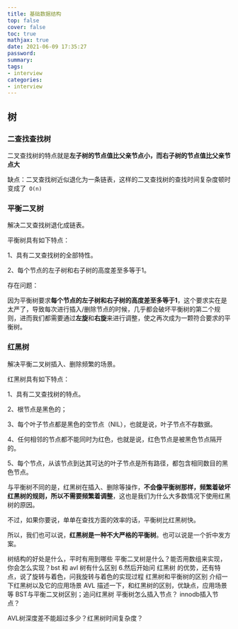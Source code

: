 ```yaml
---
title: 基础数据结构
top: false
cover: false
toc: true
mathjax: true
date: 2021-06-09 17:35:27
password:
summary:
tags:
- interview
categories:
- interview
---
```




## 树

### **二查找查找树**

二叉查找树的特点就是**左子树的节点值比父亲节点小，而右子树的节点值比父亲节点大**

缺点：二叉查找树近似退化为一条链表，这样的二叉查找树的查找时间复杂度顿时变成了` O(n)`

### **平衡二叉树**

解决二叉查找树退化成链表。

平衡树具有如下特点：

1、具有二叉查找树的全部特性。

2、每个节点的左子树和右子树的高度差至多等于1。

存在问题：

因为平衡树要求**每个节点的左子树和右子树的高度差至多等于1**，这个要求实在是太严了，导致每次进行插入/删除节点的时候，几乎都会破坏平衡树的第二个规则，进而我们都需要通过**左旋**和**右旋**来进行调整，使之再次成为一颗符合要求的平衡树。

### **红黑树**

解决平衡二叉树插入、删除频繁的场景。

红黑树具有如下特点：

1、具有二叉查找树的特点。

2、根节点是黑色的；

3、每个叶子节点都是黑色的空节点（NIL），也就是说，叶子节点不存数据。

4、任何相邻的节点都不能同时为红色，也就是说，红色节点是被黑色节点隔开的。

5、每个节点，从该节点到达其可达的叶子节点是所有路径，都包含相同数目的黑色节点。

与平衡树不同的是，红黑树在插入、删除等操作，**不会像平衡树那样，频繁着破坏红黑树的规则，所以不需要频繁着调整**，这也是我们为什么大多数情况下使用红黑树的原因。

不过，如果你要说，单单在查找方面的效率的话，平衡树比红黑树快。

所以，我们也可以说，**红黑树是一种不大严格的平衡树**。也可以说是一个折中发方案。







树结构的好处是什么，平时有用到哪些
平衡二叉树是什么？能否用数组来实现，你会怎么实现？bst 和 avl 树有什么区别
6.然后开始问 红黑树 的优势，还有特点，说了旋转与着色，问我旋转与着色的实现过程
红黑树和平衡树的区别
介绍一下红黑树以及它的应用场景
AVL 描述一下，和红黑树的区别，优缺点，应用场景等
BST与平衡二叉树区别；追问红黑树
平衡树怎么插入节点？
innodb插入节点？

AVL树深度差不能超过多少？红黑树时间复杂度？